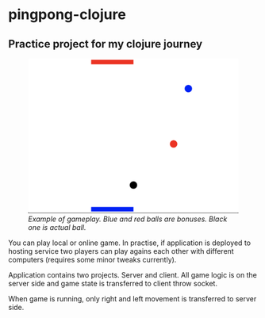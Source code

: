 # pingpong-clojure

## Practice project for my clojure journey

<figure class="image">
  <img src="Screenshot.png" alt="Example of gameplay">
  <figcaption><i>Example of gameplay. Blue and red balls are bonuses. Black one is actual ball.</i></figcaption>
</figure>

You can play local or online game. In practise, if application is deployed to hosting service two players can play agains each other with different computers (requires some minor tweaks currently).

Application contains two projects. Server and client. All game logic is on the server side and game state is transferred to client throw socket.

When game is running, only right and left movement is transferred to server side.
